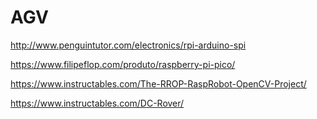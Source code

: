 # AGV


http://www.penguintutor.com/electronics/rpi-arduino-spi

https://www.filipeflop.com/produto/raspberry-pi-pico/

https://www.instructables.com/The-RROP-RaspRobot-OpenCV-Project/

https://www.instructables.com/DC-Rover/

